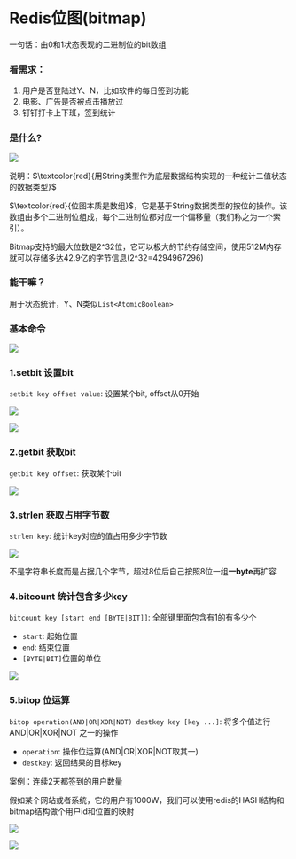 # Redis位图(bitmap)

一句话：由0和1状态表现的二进制位的bit数组

### 看需求：

1. 用户是否登陆过Y、N，比如软件的每日签到功能
2. 电影、广告是否被点击播放过
3. 钉钉打卡上下班，签到统计

### 是什么?

![](images/60.zset-bitarrays.jpg)

说明：$\textcolor{red}{用String类型作为底层数据结构实现的一种统计二值状态的数据类型}$

$\textcolor{red}{位图本质是数组}$，它是基于String数据类型的按位的操作。该数组由多个二进制位组成，每个二进制位都对应一个偏移量（我们称之为一个索引）。

Bitmap支持的最大位数是2^32位，它可以极大的节约存储空间，使用512M内存就可以存储多达42.9亿的字节信息(2^32=4294967296)

### 能干嘛？

用于状态统计，Y、N类似`List<AtomicBoolean>`

### 基本命令

![](images/61.bitmap基本命令.jpg)

### 1.setbit 设置bit

`setbit key offset value`: 设置某个bit, offset从0开始

![](images/62.Bitmap-setbit示意图.jpg)


![](images/63.Bitmap-setbit.jpg)

### 2.getbit 获取bit

`getbit key offset`: 获取某个bit

![](images/64.Bitmap-getbit.jpg)

### 3.strlen 获取占用字节数

`strlen key`: 统计key对应的值占用多少字节数

![](images/65.Bitmap-strlen.jpg)

不是字符串长度而是占据几个字节，超过8位后自己按照8位一组**一byte**再扩容

### 4.bitcount 统计包含多少key

`bitcount key [start end [BYTE|BIT]]`: 全部键里面包含有1的有多少个

- `start`: 起始位置
- `end`: 结束位置
- `[BYTE|BIT]`位置的单位

![](images/66.Bitmap-bitcount.jpg)

### 5.bitop 位运算

`bitop operation(AND|OR|XOR|NOT) destkey key [key ...]`: 将多个值进行 AND|OR|XOR|NOT 之一的操作

- `operation`: 操作位运算(AND|OR|XOR|NOT取其一)
- `destkey`: 返回结果的目标key

案例：连续2天都签到的用户数量

假如某个网站或者系统，它的用户有1000W，我们可以使用redis的HASH结构和bitmap结构做个用户id和位置的映射

![](images/67.Bitmap-bitop1.jpg)

![](images/67.Bitmap-bitop2.jpg)

